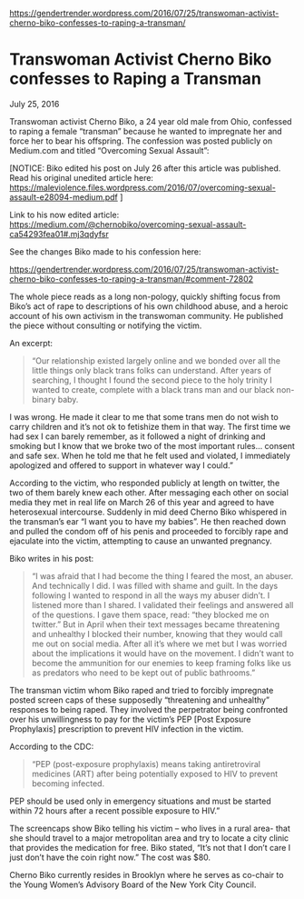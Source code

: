 https://gendertrender.wordpress.com/2016/07/25/transwoman-activist-cherno-biko-confesses-to-raping-a-transman/

# Transwoman Activist Cherno Biko confesses to Raping a Transman

July 25, 2016

Transwoman activist Cherno Biko, a 24 year old male from Ohio,
confessed to raping a female “transman” because he wanted to
impregnate her and force her to bear his offspring. The confession was
posted publicly on Medium.com and titled “Overcoming Sexual Assault”:

[NOTICE: Biko edited his post on July 26 after this article was
published. Read his original unedited article here:
https://maleviolence.files.wordpress.com/2016/07/overcoming-sexual-assault-e28094-medium.pdf
]

Link to his now edited article:
https://medium.com/@chernobiko/overcoming-sexual-assault-ca54293fea01#.mj3qdyfsr

See the changes Biko made to his confession here:

https://gendertrender.wordpress.com/2016/07/25/transwoman-activist-cherno-biko-confesses-to-raping-a-transman/#comment-72802

The whole piece reads as a long non-pology, quickly shifting focus
from Biko’s act of rape to descriptions of his own childhood abuse,
and a heroic account of his own activism in the transwoman
community. He published the piece without consulting or notifying the
victim.

An excerpt:

> “Our relationship existed largely online and we bonded over all the
> little things only black trans folks can understand. After years of
> searching, I thought I found the second piece to the holy trinity I
> wanted to create, complete with a black trans man and our black
> non-binary baby.

I was wrong. He made it clear to me that some trans men do not wish to
carry children and it’s not ok to fetishize them in that way. The
first time we had sex I can barely remember, as it followed a night of
drinking and smoking but I know that we broke two of the most
important rules… consent and safe sex. When he told me that he felt
used and violated, I immediately apologized and offered to support in
whatever way I could.”

According to the victim, who responded publicly at length on twitter,
the two of them barely knew each other. After messaging each other on
social media they met in real life on March 26 of this year and agreed
to have heterosexual intercourse. Suddenly in mid deed Cherno Biko
whispered in the transman’s ear “I want you to have my babies”. He
then reached down and pulled the condom off of his penis and proceeded
to forcibly rape and ejaculate into the victim, attempting to cause an
unwanted pregnancy.

Biko writes in his post:

> “I was afraid that I had become the thing I feared the most, an
> abuser. And technically I did. I was filled with shame and guilt. In
> the days following I wanted to respond in all the ways my abuser
> didn’t. I listened more than I shared. I validated their feelings
> and answered all of the questions. I gave them space, read: “they
> blocked me on twitter.” But in April when their text messages became
> threatening and unhealthy I blocked their number, knowing that they
> would call me out on social media. After all it’s where we met but I
> was worried about the implications it would have on the movement. I
> didn’t want to become the ammunition for our enemies to keep framing
> folks like us as predators who need to be kept out of public
> bathrooms.”

The transman victim whom Biko raped and tried to forcibly impregnate
posted screen caps of these supposedly “threatening and unhealthy”
responses to being raped. They involved the perpetrator being
confronted over his unwillingness to pay for the victim’s PEP [Post
Exposure Prophylaxis] prescription to prevent HIV infection in the
victim.

According to the CDC:

> “PEP (post-exposure prophylaxis) means taking antiretroviral
> medicines (ART) after being potentially exposed to HIV to prevent
> becoming infected.

PEP should be used only in emergency situations and must be started
within 72 hours after a recent possible exposure to HIV.”

The screencaps show Biko telling his victim – who lives in a rural
area- that she should travel to a major metropolitan area and try to
locate a city clinic that provides the medication for free. Biko
stated, “It’s not that I don’t care I just don’t have the coin right
now.” The cost was $80.

Cherno Biko currently resides in Brooklyn where he serves as co-chair
to the Young Women’s Advisory Board of the New York City Council.
